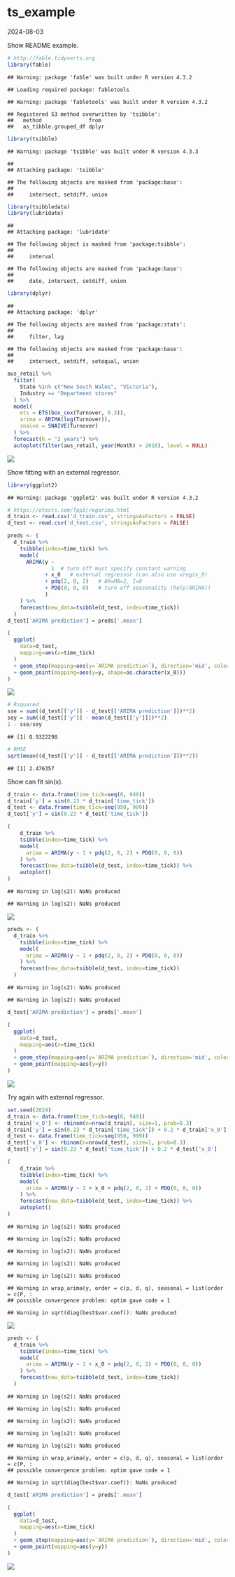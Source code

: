 ts_example
================
2024-08-03

Show README example.

``` r
# http://fable.tidyverts.org
library(fable)
```

    ## Warning: package 'fable' was built under R version 4.3.2

    ## Loading required package: fabletools

    ## Warning: package 'fabletools' was built under R version 4.3.2

    ## Registered S3 method overwritten by 'tsibble':
    ##   method               from 
    ##   as_tibble.grouped_df dplyr

``` r
library(tsibble)
```

    ## Warning: package 'tsibble' was built under R version 4.3.3

    ## 
    ## Attaching package: 'tsibble'

    ## The following objects are masked from 'package:base':
    ## 
    ##     intersect, setdiff, union

``` r
library(tsibbledata)
library(lubridate)
```

    ## 
    ## Attaching package: 'lubridate'

    ## The following object is masked from 'package:tsibble':
    ## 
    ##     interval

    ## The following objects are masked from 'package:base':
    ## 
    ##     date, intersect, setdiff, union

``` r
library(dplyr)
```

    ## 
    ## Attaching package: 'dplyr'

    ## The following objects are masked from 'package:stats':
    ## 
    ##     filter, lag

    ## The following objects are masked from 'package:base':
    ## 
    ##     intersect, setdiff, setequal, union

``` r
aus_retail %>%
  filter(
    State %in% c("New South Wales", "Victoria"),
    Industry == "Department stores"
  ) %>% 
  model(
    ets = ETS(box_cox(Turnover, 0.3)),
    arima = ARIMA(log(Turnover)),
    snaive = SNAIVE(Turnover)
  ) %>%
  forecast(h = "2 years") %>% 
  autoplot(filter(aus_retail, year(Month) > 2010), level = NULL)
```

![](ts_example_files/figure-gfm/unnamed-chunk-1-1.png)<!-- -->

Show fitting with an external regressor.

``` r
library(ggplot2)
```

    ## Warning: package 'ggplot2' was built under R version 4.3.2

``` r
# https://otexts.com/fpp3/regarima.html
d_train <- read.csv('d_train.csv', stringsAsFactors = FALSE)
d_test <- read.csv('d_test.csv', stringsAsFactors = FALSE)

preds <- (
  d_train %>%
    tsibble(index=time_tick) %>%
    model(
      ARIMA(y ~ 
              1  # turn off must specify constant warning
            + x_0   # external regressor (can also use xreg(x_0)
            + pdq(2, 0, 2)   # AR=MA=2, I=0
            + PDQ(0, 0, 0)   # turn off seasonality (help(ARIMA))
            )
    ) %>%
    forecast(new_data=tsibble(d_test, index=time_tick)) 
  )
d_test['ARIMA prediction'] = preds['.mean']

(
  ggplot(
    data=d_test,
    mapping=aes(x=time_tick)
  )
  + geom_step(mapping=aes(y=`ARIMA prediction`), direction='mid', color='blue')
  + geom_point(mapping=aes(y=y, shape=as.character(x_0)))
) 
```

![](ts_example_files/figure-gfm/unnamed-chunk-2-1.png)<!-- -->

``` r
# Rsquared
sse = sum((d_test[['y']] - d_test[['ARIMA prediction']])**2)
sey = sum((d_test[['y']] - mean(d_test[['y']]))**2)
1 - sse/sey
```

    ## [1] 0.9322298

``` r
# RMSE
sqrt(mean((d_test[['y']] - d_test[['ARIMA prediction']])**2))
```

    ## [1] 2.476357

Show can fit sin(x).

``` r
d_train <- data.frame(time_tick=seq(0, 949))
d_train['y'] = sin(0.23 * d_train['time_tick'])
d_test <- data.frame(time_tick=seq(950, 999))
d_test['y'] = sin(0.23 * d_test['time_tick'])

(
    d_train %>%
    tsibble(index=time_tick) %>%
    model(
      arima = ARIMA(y ~ 1 + pdq(2, 0, 2) + PDQ(0, 0, 0))
    ) %>%
    forecast(new_data=tsibble(d_test, index=time_tick)) %>%
    autoplot()
)
```

    ## Warning in log(s2): NaNs produced

    ## Warning in log(s2): NaNs produced

![](ts_example_files/figure-gfm/unnamed-chunk-5-1.png)<!-- -->

``` r
preds <- (
  d_train %>%
    tsibble(index=time_tick) %>%
    model(
      arima = ARIMA(y ~ 1 + pdq(2, 0, 2) + PDQ(0, 0, 0))
    ) %>%
    forecast(new_data=tsibble(d_test, index=time_tick)) 
  )
```

    ## Warning in log(s2): NaNs produced

    ## Warning in log(s2): NaNs produced

``` r
d_test['ARIMA prediction'] = preds['.mean']

(
  ggplot(
    data=d_test,
    mapping=aes(x=time_tick)
  )
  + geom_step(mapping=aes(y=`ARIMA prediction`), direction='mid', color='blue')
  + geom_point(mapping=aes(y=y))
) 
```

![](ts_example_files/figure-gfm/unnamed-chunk-5-2.png)<!-- -->

Try again with external regressor.

``` r
set.seed(2024)
d_train <- data.frame(time_tick=seq(0, 949))
d_train['x_0'] <- rbinom(n=nrow(d_train), size=1, prob=0.3)
d_train['y'] = sin(0.23 * d_train['time_tick']) + 0.2 * d_train['x_0']
d_test <- data.frame(time_tick=seq(950, 999))
d_test['x_0'] <- rbinom(n=nrow(d_test), size=1, prob=0.3)
d_test['y'] = sin(0.23 * d_test['time_tick']) + 0.2 * d_test['x_0']

(
    d_train %>%
    tsibble(index=time_tick) %>%
    model(
      arima = ARIMA(y ~ 1 + x_0 + pdq(2, 0, 2) + PDQ(0, 0, 0))
    ) %>%
    forecast(new_data=tsibble(d_test, index=time_tick)) %>%
    autoplot()
)
```

    ## Warning in log(s2): NaNs produced

    ## Warning in log(s2): NaNs produced

    ## Warning in log(s2): NaNs produced

    ## Warning in log(s2): NaNs produced

    ## Warning in log(s2): NaNs produced

    ## Warning in wrap_arima(y, order = c(p, d, q), seasonal = list(order = c(P, :
    ## possible convergence problem: optim gave code = 1

    ## Warning in sqrt(diag(best$var.coef)): NaNs produced

![](ts_example_files/figure-gfm/unnamed-chunk-6-1.png)<!-- -->

``` r
preds <- (
  d_train %>%
    tsibble(index=time_tick) %>%
    model(
      arima = ARIMA(y ~ 1 + x_0 + pdq(2, 0, 2) + PDQ(0, 0, 0))
    ) %>%
    forecast(new_data=tsibble(d_test, index=time_tick)) 
  )
```

    ## Warning in log(s2): NaNs produced

    ## Warning in log(s2): NaNs produced

    ## Warning in log(s2): NaNs produced

    ## Warning in log(s2): NaNs produced

    ## Warning in log(s2): NaNs produced

    ## Warning in wrap_arima(y, order = c(p, d, q), seasonal = list(order = c(P, :
    ## possible convergence problem: optim gave code = 1

    ## Warning in sqrt(diag(best$var.coef)): NaNs produced

``` r
d_test['ARIMA prediction'] = preds['.mean']

(
  ggplot(
    data=d_test,
    mapping=aes(x=time_tick)
  )
  + geom_step(mapping=aes(y=`ARIMA prediction`), direction='mid', color='blue')
  + geom_point(mapping=aes(y=y))
) 
```

![](ts_example_files/figure-gfm/unnamed-chunk-6-2.png)<!-- -->
